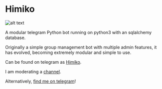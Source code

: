# Himiko

![alt text](https://img00.deviantart.net/f5d0/i/2012/248/9/3/spaceman_with_no_face__by_bradwright-d5do6a8.jpg)

A modular telegram Python bot running on python3 with an sqlalchemy database.

Originally a simple group management bot with multiple admin features, it has evolved, becoming extremely modular and 
simple to use.

Can be found on telegram as [Himiko](https://t.me/Himiko_bot).

I am moderating a [channel](https://t.me/Himiko_channel).

Alternatively, [find me on telegram](https://t.me/dylanneve1)!
